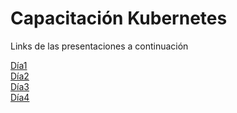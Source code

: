 # Capacitación Kubernetes

Links de las presentaciones a continuación

[Día1](http://gitpitch.com/coneking/kube_demo/dia1)
<br>
[Día2](http://gitpitch.com/coneking/kube_demo/dia2)
<br>
[Día3](http://gitpitch.com/coneking/kube_demo/dia3)
<br>
[Día4](http://gitpitch.com/coneking/kube_demo/dia4)
<br>
